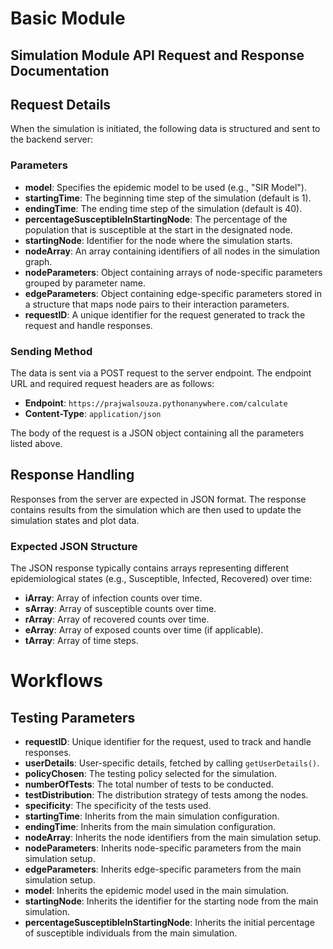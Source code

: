# Basic Module

## Simulation Module API Request and Response Documentation

## Request Details

When the simulation is initiated, the following data is structured and sent to the backend server:

### Parameters

- **model**: Specifies the epidemic model to be used (e.g., "SIR Model").
- **startingTime**: The beginning time step of the simulation (default is 1).
- **endingTime**: The ending time step of the simulation (default is 40).
- **percentageSusceptibleInStartingNode**: The percentage of the population that is susceptible at the start in the designated node.
- **startingNode**: Identifier for the node where the simulation starts.
- **nodeArray**: An array containing identifiers of all nodes in the simulation graph.
- **nodeParameters**: Object containing arrays of node-specific parameters grouped by parameter name.
- **edgeParameters**: Object containing edge-specific parameters stored in a structure that maps node pairs to their interaction parameters.
- **requestID**: A unique identifier for the request generated to track the request and handle responses.

### Sending Method

The data is sent via a POST request to the server endpoint. The endpoint URL and required request headers are as follows:

- **Endpoint**: `https://prajwalsouza.pythonanywhere.com/calculate`
- **Content-Type**: `application/json`

The body of the request is a JSON object containing all the parameters listed above.

## Response Handling

Responses from the server are expected in JSON format. The response contains results from the simulation which are then used to update the simulation states and plot data.

### Expected JSON Structure

The JSON response typically contains arrays representing different epidemiological states (e.g., Susceptible, Infected, Recovered) over time:

- **iArray**: Array of infection counts over time.
- **sArray**: Array of susceptible counts over time.
- **rArray**: Array of recovered counts over time.
- **eArray**: Array of exposed counts over time (if applicable).
- **tArray**: Array of time steps.


# Workflows


## Testing Parameters

- **requestID**: Unique identifier for the request, used to track and handle responses.
- **userDetails**: User-specific details, fetched by calling `getUserDetails()`.
- **policyChosen**: The testing policy selected for the simulation.
- **numberOfTests**: The total number of tests to be conducted.
- **testDistribution**: The distribution strategy of tests among the nodes.
- **specificity**: The specificity of the tests used.
- **startingTime**: Inherits from the main simulation configuration.
- **endingTime**: Inherits from the main simulation configuration.
- **nodeArray**: Inherits the node identifiers from the main simulation setup.
- **nodeParameters**: Inherits node-specific parameters from the main simulation setup.
- **edgeParameters**: Inherits edge-specific parameters from the main simulation setup.
- **model**: Inherits the epidemic model used in the main simulation.
- **startingNode**: Inherits the identifier for the starting node from the main simulation.
- **percentageSusceptibleInStartingNode**: Inherits the initial percentage of susceptible individuals from the main simulation.
